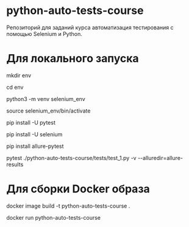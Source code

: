 # python-auto-tests-course
Репозиторий для заданий курса автоматизация тестирования с помощью Selenium и Python.

# Для локального запуска

mkdir env

cd env

python3 -m venv selenium_env

source selenium_env/bin/activate

pip install -U pytest

pip install -U selenium

pip install allure-pytest

pytest ./python-auto-tests-course/tests/test_1.py -v --alluredir=allure-results


# Для сборки Docker образа

docker image build -t python-auto-tests-course .

docker run python-auto-tests-course


